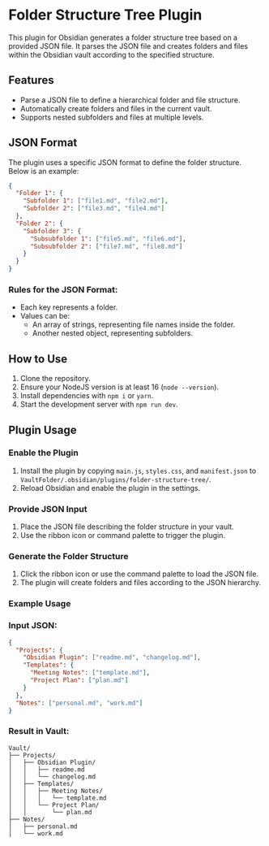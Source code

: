 # Folder Structure Tree Plugin

This plugin for Obsidian generates a folder structure tree based on a provided JSON file. It parses the JSON file and creates folders and files within the Obsidian vault according to the specified structure.

## Features

- Parse a JSON file to define a hierarchical folder and file structure.
- Automatically create folders and files in the current vault.
- Supports nested subfolders and files at multiple levels.

## JSON Format

The plugin uses a specific JSON format to define the folder structure. Below is an example:

```json
{
  "Folder 1": {
    "Subfolder 1": ["file1.md", "file2.md"],
    "Subfolder 2": ["file3.md", "file4.md"]
  },
  "Folder 2": {
    "Subfolder 3": {
      "Subsubfolder 1": ["file5.md", "file6.md"],
      "Subsubfolder 2": ["file7.md", "file8.md"]
    }
  }
}
```

### Rules for the JSON Format:

- Each key represents a folder.
- Values can be:
  - An array of strings, representing file names inside the folder.
  - Another nested object, representing subfolders.


## How to Use

1. Clone the repository.
2. Ensure your NodeJS version is at least 16 (`node --version`).
3. Install dependencies with `npm i` or `yarn`.
4. Start the development server with `npm run dev`.

## Plugin Usage

### Enable the Plugin

1. Install the plugin by copying `main.js`, `styles.css`, and `manifest.json` to `VaultFolder/.obsidian/plugins/folder-structure-tree/`.
2. Reload Obsidian and enable the plugin in the settings.

### Provide JSON Input

1. Place the JSON file describing the folder structure in your vault.
2. Use the ribbon icon or command palette to trigger the plugin.

### Generate the Folder Structure

1. Click the ribbon icon or use the command palette to load the JSON file.
2. The plugin will create folders and files according to the JSON hierarchy.

### Example Usage
### Input JSON:

```json
{
  "Projects": {
    "Obsidian Plugin": ["readme.md", "changelog.md"],
    "Templates": {
      "Meeting Notes": ["template.md"],
      "Project Plan": ["plan.md"]
    }
  },
  "Notes": ["personal.md", "work.md"]
}
```

### Result in Vault:

```plaintext
Vault/
├── Projects/
│   ├── Obsidian Plugin/
│   │   ├── readme.md
│   │   └── changelog.md
│   ├── Templates/
│   │   ├── Meeting Notes/
│   │   │   └── template.md
│   │   └── Project Plan/
│   │       └── plan.md
├── Notes/
│   ├── personal.md
│   └── work.md
```
